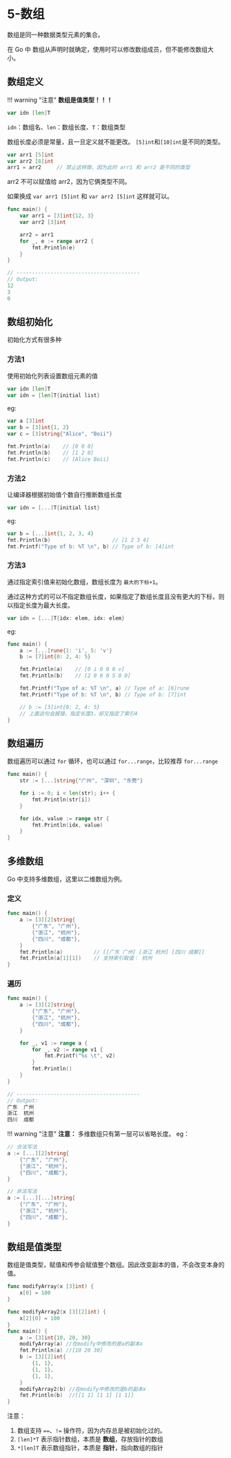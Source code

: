 # 5-数组

数组是同一种数据类型元素的集合。

在 Go 中 数组从声明时就确定，使用时可以修改数组成员，但不能修改数组大小。

## 数组定义

!!! warning "注意"
    **数组是值类型！！！**

```go
var idn [len]T
```
`idn`：数组名、`len`：数组长度、`T`：数组类型

数组长度必须是常量，且一旦定义就不能更改。
`[5]int`和`[10]int`是不同的类型。

```go
var arr1 [5]int
var arr2 [8]int
arr1 = arr2     // 禁止这样做，因为此时 arr1 和 arr2 是不同的类型
```
arr2 不可以赋值给 arr2，因为它俩类型不同。

如果换成 `var arr1 [5]int` 和 `var arr2 [5]int` 这样就可以。

```go
func main() {
    var arr1 = [3]int{12, 3}
    var arr2 [3]int

    arr2 = arr1
    for _, e := range arr2 {
        fmt.Println(e)
    }
}

// ----------------------------------------
// Output:
12
3
0
```

## 数组初始化
初始化方式有很多种

### 方法1
使用初始化列表设置数组元素的值
```go
var idn [len]T
var idn = [len]T{initial list}
```

eg:
```go
var a [3]int
var b = [3]int{1, 2}
var c = [3]string{"Alice", "Boii"}

fmt.Println(a)    // [0 0 0]
fmt.Println(b)    // [1 2 0]
fmt.Println(c)    // [Alice Boii]
```

### 方法2
让编译器根据初始值个数自行推断数组长度
```go
var idn = [...]T{initial list}
```

eg:
```go
var b = [...]int{1, 2, 3, 4}
fmt.Println(b)                    // [1 2 3 4]
fmt.Printf("Type of b: %T \n", b) // Type of b: [4]int
```

### 方法3
通过指定索引值来初始化数组，数组长度为 `最大的下标+1`。

通过这种方式的可以不指定数组长度，如果指定了数组长度且没有更大的下标，则以指定长度为最大长度。
```go
var idn = [...]T{idx: elem, idx: elem}
```

eg:
```go
func main() {
    a := [...]rune{1: 'i', 5: 'v'}
    b := [7]int{0: 2, 4: 5}

    fmt.Println(a)    // [0 i 0 0 0 v]
    fmt.Println(b)    // [2 0 0 0 5 0 0]

    fmt.Printf("Type of a: %T \n", a) // Type of a: [6]rune
    fmt.Printf("Type of b: %T \n", b) // Type of b: [7]int

    // b := [3]int{0: 2, 4: 5}
    // 上面这句会报错，指定长度3，却又指定了索引4
}
```

## 数组遍历

数组遍历可以通过 `for` 循环，也可以通过 `for...range`，比较推荐 `for...range`

```go
func main() {
    str := [...]string{"广州", "深圳", "东莞"}

    for i := 0; i < len(str); i++ {
        fmt.Println(str[i])
    }

    for idx, value := range str {
        fmt.Println(idx, value)
    }
}
```

## 多维数组
Go 中支持多维数组，这里以二维数组为例。

### 定义
```go
func main() {
    a := [3][2]string{
        {"广东", "广州"},
        {"浙江", "杭州"},
        {"四川", "成都"},
    }
    fmt.Println(a)          // [[广东 广州] [浙江 杭州] [四川 成都]]
    fmt.Println(a[1][1])    // 支持索引取值： 杭州
}
```

### 遍历
```go
func main() {
    a := [3][2]string{
        {"广东", "广州"},
        {"浙江", "杭州"},
        {"四川", "成都"},
    }

    for _, v1 := range a {
        for _, v2 := range v1 {
            fmt.Printf("%s \t", v2)
        }
        fmt.Println()
    }
}

// ----------------------------------------
// Output:
广东 	广州
浙江 	杭州
四川 	成都
```

!!! warning "注意"
    **注意：** 多维数组只有第一层可以省略长度。
eg：

```go
// 合法写法
a := [...][2]string{
    {"广东", "广州"},
    {"浙江", "杭州"},
    {"四川", "成都"},
}

// 非法写法
a := [...][...]string{
    {"广东", "广州"},
    {"浙江", "杭州"},
    {"四川", "成都"},
}
```

## 数组是值类型
数组是值类型，赋值和传参会赋值整个数组。因此改变副本的值，不会改变本身的值。

```go
func modifyArray(x [3]int) {
    x[0] = 100
}

func modifyArray2(x [3][2]int) {
    x[2][0] = 100
}
func main() {
    a := [3]int{10, 20, 30}
    modifyArray(a) //在modify中修改的是a的副本x
    fmt.Println(a) //[10 20 30]
    b := [3][2]int{
        {1, 1},
        {1, 1},
        {1, 1},
    }
    modifyArray2(b) //在modify中修改的是b的副本x
    fmt.Println(b)  //[[1 1] [1 1] [1 1]]
}
```

注意：

1. 数组支持 `==`、`!=` 操作符，因为内存总是被初始化过的。
2. `[len]*T` 表示指针数组，本质是 **数组**，存放指针的数组
3. `*[len]T` 表示数组指针，本质是 **指针**，指向数组的指针